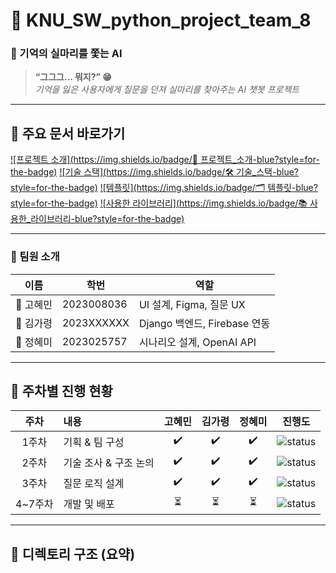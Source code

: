 # 📢 KNU_SW_python_project_team_8

### 🌸 기억의 실마리를 쫓는 AI  
> **“그그그... 뭐지?” 😁**  
> _기억을 잃은 사용자에게 질문을 던져 실마리를 찾아주는 AI 챗봇 프로젝트_

---

## 🔗 주요 문서 바로가기

[![프로젝트 소개](https://img.shields.io/badge/📘 프로젝트_소개-blue?style=for-the-badge)](explanation/README.md)
[![기술 스택](https://img.shields.io/badge/🛠️ 기술_스택-blue?style=for-the-badge)](UsedLibraries/README.md)
[![템플릿](https://img.shields.io/badge/🗂️ 템플릿-blue?style=for-the-badge)](Template/README.md)
[![사용한 라이브러리](https://img.shields.io/badge/📚 사용한_라이브러리-blue?style=for-the-badge)](UsedLibraries/README.md)

---

### 👥 팀원 소개

| 이름 | 학번 | 역할 |
|------|------|------|
| 👾 고혜민 | 2023008036 | UI 설계, Figma, 질문 UX |
| 👾 김가령 | 2023XXXXXX | Django 백엔드, Firebase 연동 |
| 👾 정혜미 | 2023025757 | 시나리오 설계, OpenAI API |

---

## 📅 주차별 진행 현황

| 주차 | 내용 | 고혜민 | 김가령 | 정혜미 | 진행도 |
|:--:|:--|:--:|:--:|:--:|:--:|
| 1주차 | 기획 & 팀 구성 | ✔️ | ✔️ | ✔️ | ![status](https://img.shields.io/badge/Done-4CAF50) |
| 2주차 | 기술 조사 & 구조 논의 | ✔️ | ✔️ | ✔️ | ![status](https://img.shields.io/badge/Done-4CAF50) |
| 3주차 | 질문 로직 설계 | ✔️ | ✔️ | ✔️ | ![status](https://img.shields.io/badge/Progress-FFA500) |
| 4~7주차 | 개발 및 배포 | ⏳ | ⏳ | ⏳ | ![status](https://img.shields.io/badge/Not%20started-112051) |

---

## 📂 디렉토리 구조 (요약)

